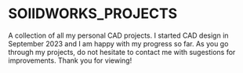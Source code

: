 # SOlIDWORKS_PROJECTS
A collection of all my personal CAD projects. I started CAD design in September 2023 and I am happy with my progress so far. As you go through my projects, do not hesitate to contact me with sugestions for improvements. Thank you for viewing!

